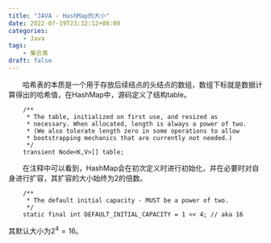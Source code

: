 ```yaml
---
title: "JAVA - HashMap的大小"
date: 2022-07-19T23:32:12+08:00
categories:
    - Java
tags:
    - 集合类
draft: false
---
```


&emsp;&emsp;哈希表的本质是一个用于存放后续结点的头结点的数组，数组下标就是数据计算得出的哈希值，在HashMap中，源码定义了结构table。
```
    /**
     * The table, initialized on first use, and resized as
     * necessary. When allocated, length is always a power of two.
     * (We also tolerate length zero in some operations to allow
     * bootstrapping mechanics that are currently not needed.)
     */
    transient Node<K,V>[] table;
```
&emsp;&emsp;在注释中可以看到，HashMap会在初次定义时进行初始化，并在必要时对自身进行扩容，其扩容的大小始终为2的倍数。
```
    /**
     * The default initial capacity - MUST be a power of two.
     */
    static final int DEFAULT_INITIAL_CAPACITY = 1 << 4; // aka 16
```
其默认大小为$2^4=16$。
